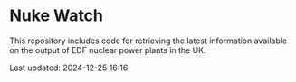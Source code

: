 # Nuke Watch

This repository includes code for retrieving the latest information available on the output of EDF nuclear power plants in the UK.

Last updated: 2024-12-25 16:16